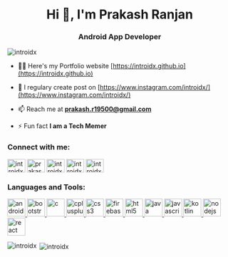 <h1 align="center">Hi 👋, I'm Prakash Ranjan</h1>
<h3 align="center">Android App Developer</h3>

<p align="left"> <img src="https://komarev.com/ghpvc/?username=introidx" alt="introidx" /> </p>

- 👨‍💻 Here's my Portfolio website [https://introidx.github.io](https://introidx.github.io)

- 📝 I regulary create post on [https://www.instagram.com/introidx/](https://www.instagram.com/introidx/)

- 📫 Reach me at **prakash.r19500@gmail.com**

- ⚡ Fun fact **I am a Tech Memer**

<p align="left">
<h3 align="left">Connect with me:</h3>
<a href="https://twitter.com/introidx" target="blank"><img align="center" src="https://cdn.jsdelivr.net/npm/simple-icons@3.0.1/icons/twitter.svg" alt="introidx" height="30" width="40" /></a>
<a href="https://linkedin.com/in/prakash-introidx" target="blank"><img align="center" src="https://cdn.jsdelivr.net/npm/simple-icons@3.0.1/icons/linkedin.svg" alt="prakash-introidx" height="30" width="40" /></a>
<a href="https://instagram.com/introidx" target="blank"><img align="center" src="https://cdn.jsdelivr.net/npm/simple-icons@3.0.1/icons/instagram.svg" alt="introidx" height="30" width="40" /></a>
<a href="https://www.leetcode.com/introidx" target="blank"><img align="center" src="https://cdn.jsdelivr.net/npm/simple-icons@3.0.1/icons/leetcode.svg" alt="introidx" height="30" width="40" /></a>
<a href="https://auth.geeksforgeeks.org/user/introidx/profile" target="blank"><img align="center" src="https://cdn.jsdelivr.net/npm/simple-icons@3.0.1/icons/geeksforgeeks.svg" alt="introidx/profile" height="30" width="40" /></a>
</p>

<h3 align="left">Languages and Tools:</h3>
<p align="left"> <a href="https://developer.android.com" target="_blank"> <img src="https://devicons.github.io/devicon/devicon.git/icons/android/android-original-wordmark.svg" alt="android" width="40" height="40"/> </a> <a href="https://getbootstrap.com" target="_blank"> <img src="https://devicons.github.io/devicon/devicon.git/icons/bootstrap/bootstrap-plain.svg" alt="bootstrap" width="40" height="40"/> </a> <a href="https://www.cprogramming.com/" target="_blank"> <img src="https://devicons.github.io/devicon/devicon.git/icons/c/c-original.svg" alt="c" width="40" height="40"/> </a> <a href="https://www.w3schools.com/cpp/" target="_blank"> <img src="https://devicons.github.io/devicon/devicon.git/icons/cplusplus/cplusplus-original.svg" alt="cplusplus" width="40" height="40"/> </a> <a href="https://www.w3schools.com/css/" target="_blank"> <img src="https://devicons.github.io/devicon/devicon.git/icons/css3/css3-original-wordmark.svg" alt="css3" width="40" height="40"/> </a> <a href="https://firebase.google.com/" target="_blank"> <img src="https://www.vectorlogo.zone/logos/firebase/firebase-icon.svg" alt="firebase" width="40" height="40"/> </a> <a href="https://www.w3.org/html/" target="_blank"> <img src="https://devicons.github.io/devicon/devicon.git/icons/html5/html5-original-wordmark.svg" alt="html5" width="40" height="40"/> </a> <a href="https://www.java.com" target="_blank"> <img src="https://devicons.github.io/devicon/devicon.git/icons/java/java-original-wordmark.svg" alt="java" width="40" height="40"/> </a> <a href="https://developer.mozilla.org/en-US/docs/Web/JavaScript" target="_blank"> <img src="https://devicons.github.io/devicon/devicon.git/icons/javascript/javascript-original.svg" alt="javascript" width="40" height="40"/> </a> <a href="https://kotlinlang.org" target="_blank"> <img src="https://www.vectorlogo.zone/logos/kotlinlang/kotlinlang-icon.svg" alt="kotlin" width="40" height="40"/> </a> <a href="https://nodejs.org" target="_blank"> <img src="https://devicons.github.io/devicon/devicon.git/icons/nodejs/nodejs-original-wordmark.svg" alt="nodejs" width="40" height="40"/> </a> <a href="https://reactjs.org/" target="_blank"> <img src="https://devicons.github.io/devicon/devicon.git/icons/react/react-original-wordmark.svg" alt="react" width="40" height="40"/> </a> </p>

<p><img align="left" src="https://github-readme-stats.vercel.app/api/top-langs/?username=introidx&layout=compact" alt="introidx" /></p>

<p>&nbsp;<img align="center" src="https://github-readme-stats.vercel.app/api?username=introidx&show_icons=true" alt="introidx" /></p>



